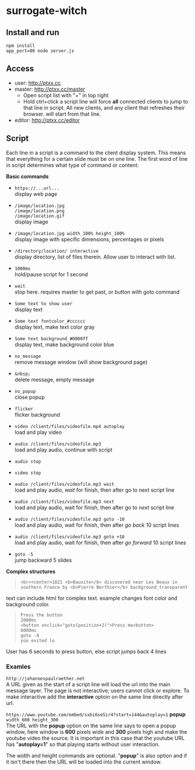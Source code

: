 # surrogate-witch

## Install and run

    npm install
    app_port=80 node server.js
    
## Access

* user: http://ptxx.cc 
* master: http://ptxx.cc/master  
  - Open script list with "+" in top right
  - Hold ctrl+click a script line will force **all** connected clients to jump to that line in script. All new clients, and any client that refreshes their browser. will start from that line.
* editor: http://ptxx.cc/editor

## Script

Each line in a script is a command to the client display system. This means that everything for a certain slide must be on one line. The first word of line in script determines what type of command or content: 

**Basic commands**
* `https://...url...`  
  display web page
* `/image/location.jpg`  
  `/image/location.png`  
  `/image/location.gif`  
  display image
* `/image/location.jpg width_100% height_100%`  
  display image with specific dimensions, percentages or pixels
* `/directory/location/ interactive`  
  display directory, list of files therein. Allow user to interact with list.

* `1000ms`  
  hold/pause script for 1 second
* `wait`  
  stop here. requires master to get past, or button with goto command
* `Some text to show user`  
  display text
* `Some text fontcolor_#cccccc`  
  display text, make text color gray
* `Some text background_#0000ff`  
  display text, make background color blue
* `no_message`  
  remove message window (will show background page)
* `&nbsp;`  
  delete message, empty message
* `no_popup`  
  close popup
* `flicker`  
  flicker background
* `video /client/files/videofile.mp4 autoplay`  
  load and play video
* `audio /client/files/videofile.mp3`  
  load and play audio, continue with script
* `audio stop`  
* `video stop`
* `audio /client/files/videofile.mp3 wait`  
  load and play audio, _wait_ for finish, then after go to next script line
* `audio /client/files/videofile.mp3 next`   
  load and play audio, wait for finish, then after go to _next_ script line
* `audio /client/files/videofile.mp3 goto -10`  
  load and play audio, wait for finish, then after _go back_ 10 script lines
* `audio /client/files/videofile.mp3 goto +10`  
  load and play audio, wait for finish, then after _go forward_ 10 script lines
* `goto -5`  
  jump backward 5 slides


**Complex structures**

> `<br><center>1821 <b>Bauxite</b> discovered near Les Beaux in southern France by <b>Pierre Berthier</b> background_transparent`  

text can include html for complex text. example changes font color and background color.

> `Press the button`  
`2000ms`  
`<button onclick="goto(position+2)">Press me<button>`  
`6000ms`  
`goto -4`  
`you exited lo`  

User has 6 seconds to press button, else script jumps back 4 lines


### Examles

`http://johannespaulraether.net`  
A URL given as the start of a script line will load the url into the main message layer. The page is not interactive; users cannot click or explore. To make interactive add the **interactive** optoin on the same line directly after url.

`https://www.youtube.com/embed/sxbi6seSir4?start=144&autoplay=1` **popup** ` width_600 height_300 `  
The URL with the **popup** option on the same line says to open a popup window, here window is **600** pixels wide and **300** pixels high and make the youtube video the source. It is important in this case that the youtube URL has "**autoplay=1**" so that playing starts without user interaction. 

The width and height commands are optional. "**popup**" is also option and if it isn't there then the URL will be loaded into the current window.
